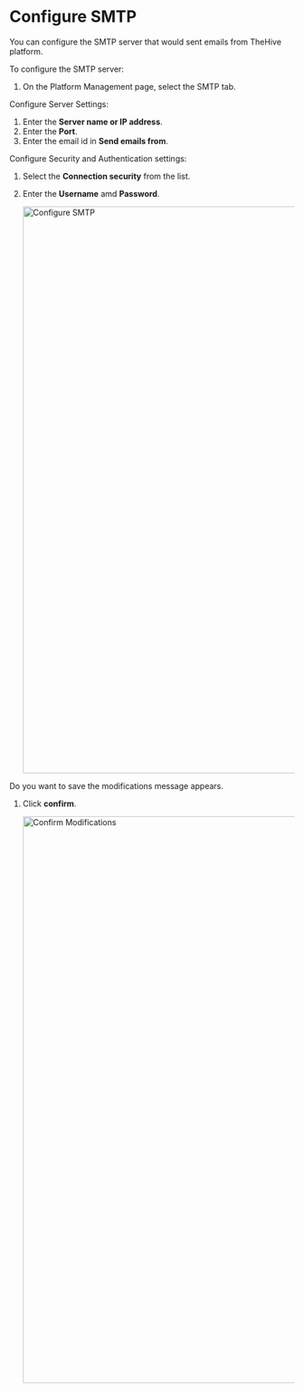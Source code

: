 # Configure SMTP

You can configure the SMTP server that would sent emails from TheHive platform.

To configure the SMTP server:

1. On the Platform Management page, select the SMTP tab.


Configure Server Settings:

1. Enter the **Server name or IP address**.
1. Enter the **Port**.
1. Enter the email id in **Send emails from**.

Configure Security and Authentication settings:

1. Select the **Connection security** from the list.
1. Enter the **Username** amd **Password**.

    <img src="../images/configure-smtp.png" alt="Configure SMTP" width="1000" height="1000"/>


Do you want to save the modifications message appears.

1. Click **confirm**.

    <img src="../images/confirm-modifications-message.png" alt="Confirm Modifications" width="1000" height="1000"/>
